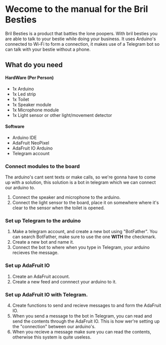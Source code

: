 # Wecome to the manual for the Bril Besties
Bril Besties is a product that battles the lone poopers. With bril besties you are able to talk to your bestie while doing your business.
It uses Arduino's connected to Wi-Fi to form a connection, it makes use of a Telegram bot so can talk with your bestie without a phone.
## What do you need
#### HardWare (Per Person)
- 1x Arduino
- 1x Led strip
- 1x Toilet
- 1x Speaker module
- 1x Microphone module
- 1x Light sensor or other light/movement detector
#### Software
- Arduino IDE
- AdaFruit NeoPixel
- AdaFruit IO Arduino
- Telegram account
 ### Connect modules to the board
 The arduino's cant sent texts or make calls, so we're gonna have to come up with a solution, this solution is a bot in telegram which we can connect our arduino to.
1. Connect the speaker and microphone to the arduino.
2. Connect the light sensor to the board, place it on somewhere where it's clear to the sensor when the toilet is opened.
### Set up Telegram to the arduino
1. Make a telegram account, and create a new bot using "BotFather". You can search BotFather, make sure to use the one **WITH** the checkmark.
2. Create a new bot and name it.
3. Connect the bot to where when you type in Telegram, your arduino recieves the message.
### Set up AdaFruit IO
1. Create an AdaFruit account.
2. Create a new feed and connnect your arduino to it.
### Set up AdaFruit IO with Telegram.
4. Create functions to send and recieve messages to and form the AdaFruit IO.
5. When you send a message to the bot in Telegram, you can read and send the contents through the AdaFruit IO. This is how wer're setting up the "connection" between our arduino's.
6. When you recieve a message make sure you can read the contents, otherwise this system is quite useless.
